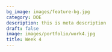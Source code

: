 ```yaml
---
bg_image: images/feature-bg.jpg
category: DOE
description: this is meta description
draft: false
image: images/portfolio/work4.jpg
title: Week 4
---
```


